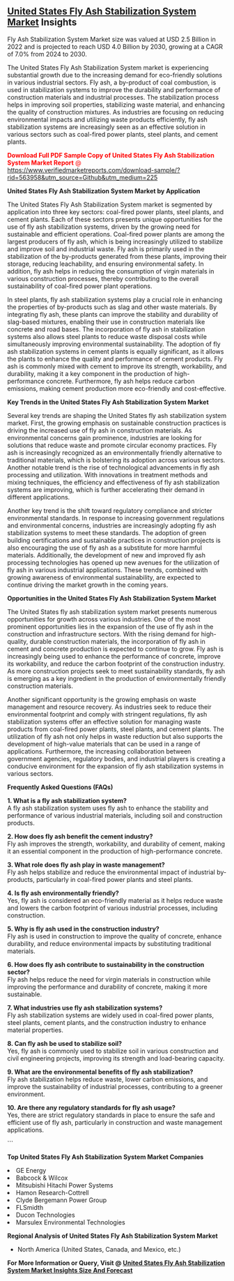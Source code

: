 <h2><a href="https://www.verifiedmarketreports.com/download-sample/?rid=563958&amp;utm_source=Github&amp;utm_medium=225" target="_blank">United States Fly Ash Stabilization System Market</a> Insights</h2><p>Fly Ash Stabilization System Market size was valued at USD 2.5 Billion in 2022 and is projected to reach USD 4.0 Billion by 2030, growing at a CAGR of 7.0% from 2024 to 2030.</p><p> <p>The United States Fly Ash Stabilization System market is experiencing substantial growth due to the increasing demand for eco-friendly solutions in various industrial sectors. Fly ash, a by-product of coal combustion, is used in stabilization systems to improve the durability and performance of construction materials and industrial processes. The stabilization process helps in improving soil properties, stabilizing waste material, and enhancing the quality of construction mixtures. As industries are focusing on reducing environmental impacts and utilizing waste products efficiently, fly ash stabilization systems are increasingly seen as an effective solution in various sectors such as coal-fired power plants, steel plants, and cement plants. <p><span class=""><span style="color: #ff0000;"><strong>Download Full PDF Sample Copy of United States Fly Ash Stabilization System Market Report</strong> @ </span><a href="https://www.verifiedmarketreports.com/download-sample/?rid=563958&amp;utm_source=Github&amp;utm_medium=225" target="_blank">https://www.verifiedmarketreports.com/download-sample/?rid=563958&amp;utm_source=Github&amp;utm_medium=225</a></span></p></p> <p><strong>United States Fly Ash Stabilization System Market by Application</strong></p> <p>The United States Fly Ash Stabilization System market is segmented by application into three key sectors: coal-fired power plants, steel plants, and cement plants. Each of these sectors presents unique opportunities for the use of fly ash stabilization systems, driven by the growing need for sustainable and efficient operations. Coal-fired power plants are among the largest producers of fly ash, which is being increasingly utilized to stabilize and improve soil and industrial waste. Fly ash is primarily used in the stabilization of the by-products generated from these plants, improving their storage, reducing leachability, and ensuring environmental safety. In addition, fly ash helps in reducing the consumption of virgin materials in various construction processes, thereby contributing to the overall sustainability of coal-fired power plant operations. <p>In steel plants, fly ash stabilization systems play a crucial role in enhancing the properties of by-products such as slag and other waste materials. By integrating fly ash, these plants can improve the stability and durability of slag-based mixtures, enabling their use in construction materials like concrete and road bases. The incorporation of fly ash in stabilization systems also allows steel plants to reduce waste disposal costs while simultaneously improving environmental sustainability. The adoption of fly ash stabilization systems in cement plants is equally significant, as it allows the plants to enhance the quality and performance of cement products. Fly ash is commonly mixed with cement to improve its strength, workability, and durability, making it a key component in the production of high-performance concrete. Furthermore, fly ash helps reduce carbon emissions, making cement production more eco-friendly and cost-effective.</p> <p><strong>Key Trends in the United States Fly Ash Stabilization System Market</strong></p> <p>Several key trends are shaping the United States fly ash stabilization system market. First, the growing emphasis on sustainable construction practices is driving the increased use of fly ash in construction materials. As environmental concerns gain prominence, industries are looking for solutions that reduce waste and promote circular economy practices. Fly ash is increasingly recognized as an environmentally friendly alternative to traditional materials, which is bolstering its adoption across various sectors. Another notable trend is the rise of technological advancements in fly ash processing and utilization. With innovations in treatment methods and mixing techniques, the efficiency and effectiveness of fly ash stabilization systems are improving, which is further accelerating their demand in different applications.</p> <p>Another key trend is the shift toward regulatory compliance and stricter environmental standards. In response to increasing government regulations and environmental concerns, industries are increasingly adopting fly ash stabilization systems to meet these standards. The adoption of green building certifications and sustainable practices in construction projects is also encouraging the use of fly ash as a substitute for more harmful materials. Additionally, the development of new and improved fly ash processing technologies has opened up new avenues for the utilization of fly ash in various industrial applications. These trends, combined with growing awareness of environmental sustainability, are expected to continue driving the market growth in the coming years.</p> <p><strong>Opportunities in the United States Fly Ash Stabilization System Market</strong></p> <p>The United States fly ash stabilization system market presents numerous opportunities for growth across various industries. One of the most prominent opportunities lies in the expansion of the use of fly ash in the construction and infrastructure sectors. With the rising demand for high-quality, durable construction materials, the incorporation of fly ash in cement and concrete production is expected to continue to grow. Fly ash is increasingly being used to enhance the performance of concrete, improve its workability, and reduce the carbon footprint of the construction industry. As more construction projects seek to meet sustainability standards, fly ash is emerging as a key ingredient in the production of environmentally friendly construction materials.</p> <p>Another significant opportunity is the growing emphasis on waste management and resource recovery. As industries seek to reduce their environmental footprint and comply with stringent regulations, fly ash stabilization systems offer an effective solution for managing waste products from coal-fired power plants, steel plants, and cement plants. The utilization of fly ash not only helps in waste reduction but also supports the development of high-value materials that can be used in a range of applications. Furthermore, the increasing collaboration between government agencies, regulatory bodies, and industrial players is creating a conducive environment for the expansion of fly ash stabilization systems in various sectors.</p> <p><strong>Frequently Asked Questions (FAQs)</strong></p> <p><strong>1. What is a fly ash stabilization system?</strong><br> A fly ash stabilization system uses fly ash to enhance the stability and performance of various industrial materials, including soil and construction products.</p> <p><strong>2. How does fly ash benefit the cement industry?</strong><br> Fly ash improves the strength, workability, and durability of cement, making it an essential component in the production of high-performance concrete.</p> <p><strong>3. What role does fly ash play in waste management?</strong><br> Fly ash helps stabilize and reduce the environmental impact of industrial by-products, particularly in coal-fired power plants and steel plants.</p> <p><strong>4. Is fly ash environmentally friendly?</strong><br> Yes, fly ash is considered an eco-friendly material as it helps reduce waste and lowers the carbon footprint of various industrial processes, including construction.</p> <p><strong>5. Why is fly ash used in the construction industry?</strong><br> Fly ash is used in construction to improve the quality of concrete, enhance durability, and reduce environmental impacts by substituting traditional materials.</p> <p><strong>6. How does fly ash contribute to sustainability in the construction sector?</strong><br> Fly ash helps reduce the need for virgin materials in construction while improving the performance and durability of concrete, making it more sustainable.</p> <p><strong>7. What industries use fly ash stabilization systems?</strong><br> Fly ash stabilization systems are widely used in coal-fired power plants, steel plants, cement plants, and the construction industry to enhance material properties.</p> <p><strong>8. Can fly ash be used to stabilize soil?</strong><br> Yes, fly ash is commonly used to stabilize soil in various construction and civil engineering projects, improving its strength and load-bearing capacity.</p> <p><strong>9. What are the environmental benefits of fly ash stabilization?</strong><br> Fly ash stabilization helps reduce waste, lower carbon emissions, and improve the sustainability of industrial processes, contributing to a greener environment.</p> <p><strong>10. Are there any regulatory standards for fly ash usage?</strong><br> Yes, there are strict regulatory standards in place to ensure the safe and efficient use of fly ash, particularly in construction and waste management applications.</p> ```</p><p><strong>Top United States Fly Ash Stabilization System Market Companies</strong></p><div data-test-id=""><p><li>GE Energy</li><li> Babcock & Wilcox</li><li> Mitsubishi Hitachi Power Systems</li><li> Hamon Research-Cottrell</li><li> Clyde Bergemann Power Group</li><li> FLSmidth</li><li> Ducon Technologies</li><li> Marsulex Environmental Technologies</li></p><div><strong>Regional Analysis of&nbsp;United States Fly Ash Stabilization System Market</strong></div><ul><li dir="ltr"><p dir="ltr">North America&nbsp;(United States, Canada, and Mexico, etc.)</p></li></ul><p><strong>For More Information or Query, Visit @&nbsp;</strong><strong><a href="https://www.verifiedmarketreports.com/product/fly-ash-stabilization-system-market/?utm_source=Github&amp;utm_medium=225" target="_blank">United States Fly Ash Stabilization System Market Insights Size And Forecast</a></strong></p></div>
